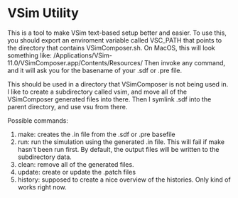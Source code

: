# VSim Utility

This is a tool to make VSim text-based setup better and easier.
To use this, you should export an enviroment variable called VSC_PATH that
points to the directory that contains VSimComposer.sh. On MacOS, this will look
something like:
/Applications/VSim-11.0/VSimComposer.app/Contents/Resources/
Then invoke any command, and it will ask you for the basename of your .sdf or
.pre file.

This should be used in a directory that VSimComposer is not being used in. I
like to create a subdirectory called vsim, and move all of the VSimComposer
generated files into there. Then I symlink <basename>.sdf into the parent
directory, and use vsu from there.

Possible commands:
1. make: creates the .in file from the .sdf or .pre basefile
2. run: run the simulation using the generated .in file. This will fail if make
   hasn't been run first. By default, the output files will be written to the
   subdirectory data.
3. clean: remove all of the generated files.
4. update: create or update the .patch files
5. history: supposed to create a nice overview of the histories. Only kind of
   works right now.
